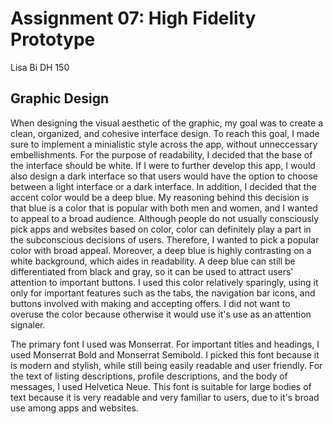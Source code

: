 # Assignment 07: High Fidelity Prototype

Lisa Bi 
DH 150

## Graphic Design
When designing the visual aesthetic of the graphic, my goal was to create a clean, organized, and cohesive interface design. To reach this goal, I made sure to implement a minialistic style across the app, without unneccessary embellishments. For the purpose of readability, I decided that the base of the interface should be white. If I were to further develop this app, I would also design a dark interface so that users would have the option to choose between a light interface or a dark interface. In addition, I decided that the accent color would be a deep blue. My reasoning behind this decision is that blue is a color that is popular with both men and women, and I wanted to appeal to a broad audience. Although people do not usually consciously pick apps and websites based on color, color can definitely play a part in the subconscious decisions of users. Therefore, I wanted to pick a popular color with broad appeal. Moreover, a deep blue is highly contrasting on a white background, which aides in readability. A deep blue can still be differentiated from black and gray, so it can be used to attract users' attention to important buttons. I used this color relatively sparingly, using it only for important features such as the tabs, the navigation bar icons, and buttons involved with making and accepting offers. I did not want to overuse the color because otherwise it would use it's use as an attention signaler. 

The primary font I used was Monserrat. For important titles and headings, I used Monserrat Bold and Monserrat Semibold. I picked this font because it is modern and stylish, while still being easily readable and user friendly. For the text of listing descriptions, profile descriptions, and the body of messages, I used Helvetica Neue. This font is suitable for large bodies of text because it is very readable and very familiar to users, due to it's broad use among apps and websites. 
